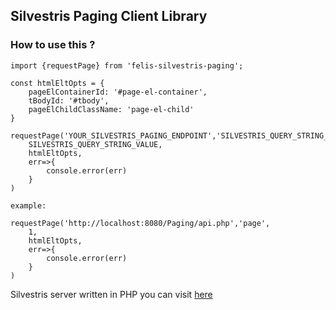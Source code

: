## Silvestris Paging Client Library

### How to use this ?

```
import {requestPage} from 'felis-silvestris-paging';

const htmlEltOpts = {
    pageElContainerId: '#page-el-container',
    tBodyId: '#tbody',
    pageElChildClassName: 'page-el-child'
}

```

```
requestPage('YOUR_SILVESTRIS_PAGING_ENDPOINT','SILVESTRIS_QUERY_STRING_NAME',
    SILVESTRIS_QUERY_STRING_VALUE,
    htmlEltOpts,
    err=>{
        console.error(err)
    }
)

```

`example:`
```
requestPage('http://localhost:8080/Paging/api.php','page',
    1,
    htmlEltOpts,
    err=>{
        console.error(err)
    }
)
```

Silvestris server written in PHP 
you can visit [here](https://github.com/itpolsri/Felis)